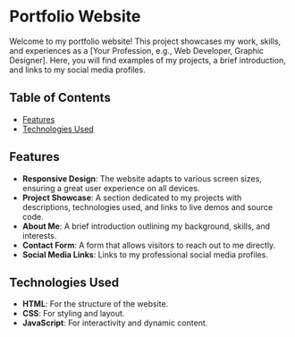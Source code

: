 # Portfolio Website

Welcome to my portfolio website! This project showcases my work, skills, and experiences as a [Your Profession, e.g., Web Developer, Graphic Designer]. Here, you will find examples of my projects, a brief introduction, and links to my social media profiles.

## Table of Contents

- [Features](#features)
- [Technologies Used](#technologies-used)

## Features

- **Responsive Design**: The website adapts to various screen sizes, ensuring a great user experience on all devices.
- **Project Showcase**: A section dedicated to my projects with descriptions, technologies used, and links to live demos and source code.
- **About Me**: A brief introduction outlining my background, skills, and interests.
- **Contact Form**: A form that allows visitors to reach out to me directly.
- **Social Media Links**: Links to my professional social media profiles.

## Technologies Used

- **HTML**: For the structure of the website.
- **CSS**: For styling and layout.
- **JavaScript**: For interactivity and dynamic content.

